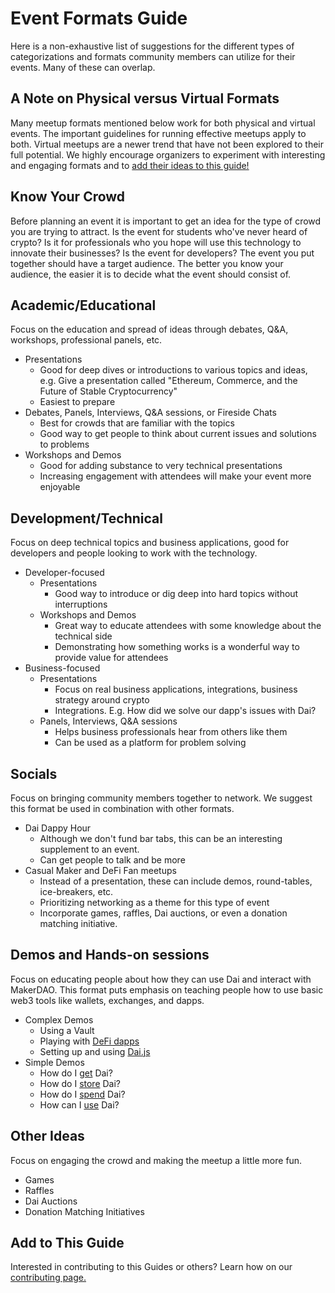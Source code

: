 # Event Formats Guide

Here is a non-exhaustive list of suggestions for the different types of categorizations and formats community members can utilize for their events. Many of these can overlap.

## A Note on Physical versus Virtual Formats

Many meetup formats mentioned below work for both physical and virtual events. The important guidelines for running effective meetups apply to both. Virtual meetups are a newer trend that have not been explored to their full potential. We highly encourage organizers to experiment with interesting and engaging formats and to [add their ideas to this guide!](../contributing/)

## Know Your Crowd

Before planning an event it is important to get an idea for the type of crowd you are trying to attract. Is the event for students who've never heard of crypto? Is it for professionals who you hope will use this technology to innovate their businesses? Is the event for developers? The event you put together should have a target audience. The better you know your audience, the easier it is to decide what the event should consist of.

## Academic/Educational

Focus on the education and spread of ideas through debates, Q&A, workshops, professional panels, etc.

* Presentations
  * Good for deep dives or introductions to various topics and ideas, e.g. Give a presentation called "Ethereum, Commerce, and the Future of Stable Cryptocurrency"
  * Easiest to prepare
* Debates, Panels, Interviews, Q&A sessions, or Fireside Chats
  * Best for crowds that are familiar with the topics
  * Good way to get people to think about current issues and solutions to problems
* Workshops and Demos
  * Good for adding substance to very technical presentations
  * Increasing engagement with attendees will make your event more enjoyable

## Development/Technical

Focus on deep technical topics and business applications, good for developers and people looking to work with the technology.

* Developer-focused
  * Presentations
    * Good way to introduce or dig deep into hard topics without interruptions
  * Workshops and Demos
    * Great way to educate attendees with some knowledge about the technical side
    * Demonstrating how something works is a wonderful way to provide value for attendees
* Business-focused
  * Presentations
    * Focus on real business applications, integrations, business strategy around crypto
    * Integrations. E.g. How did we solve our dapp's issues with Dai?
  * Panels, Interviews, Q&A sessions
    * Helps business professionals hear from others like them
    * Can be used as a platform for problem solving

## Socials

Focus on bringing community members together to network. We suggest this format be used in combination with other formats.

* Dai Dappy Hour
  * Although we don't fund bar tabs, this can be an interesting supplement to an event.
  * Can get people to talk and be more
* Casual Maker and DeFi Fan meetups
  * Instead of a presentation, these can include demos, round-tables, ice-breakers, etc.
  * Prioritizing networking as a theme for this type of event
  * Incorporate games, raffles, Dai auctions, or even a donation matching initiative.

## Demos and Hands-on sessions

Focus on educating people about how they can use Dai and interact with MakerDAO. This format puts emphasis on teaching people how to use basic web3 tools like wallets, exchanges, and dapps.

* Complex Demos
  * Using a Vault
  * Playing with [DeFi dapps](https://awesome.makerdao.com/#use-dai)
  * Setting up and using [Dai.js](https://docs.makerdao.com/building-with-maker/daijs)
* Simple Demos
  * How do I [get](https://awesome.makerdao.com/#earn-dai) Dai?
  * How do I [store](https://awesome.makerdao.com/#hold-dai) Dai?
  * How do I [spend](https://awesome.makerdao.com/#spend-dai) Dai?
  * How can I [use](https://awesome.makerdao.com/#use-dai) Dai?

## Other Ideas

Focus on engaging the crowd and making the meetup a little more fun.

* Games
* Raffles
* Dai Auctions
* Donation Matching Initiatives

## Add to This Guide

Interested in contributing to this Guides or others? Learn how on our [contributing page.](../contributing/)

